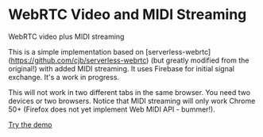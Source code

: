 # WebRTC Video and MIDI Streaming
WebRTC video plus MIDI streaming

This is a simple implementation based on [serverless-webrtc] (https://github.com/cjb/serverless-webrtc) (but greatly modified from the original!) with added MIDI streaming. It uses Firebase for initial signal exchange. It's a work in progress.

This will not work in two different tabs in the same browser. You need two devices or two browsers. Notice that MIDI streaming will only work Chrome 50+ (Firefox does not yet implement Web MIDI API - bummer!). 

[Try the demo](https://argiepiano.github.io/WebRTC-and-MIDI/midi-webrtc.html)
